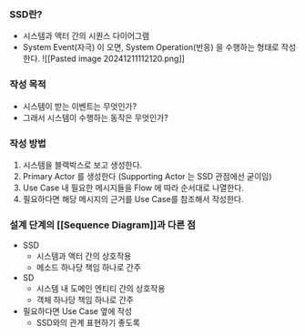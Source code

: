 ### SSD란?
- 시스템과 액터 간의 시퀀스 다이어그램
- System Event(자극) 이 오면, System Operation(반응) 을 수행하는 형태로 작성한다.
    ![[Pasted image 20241211112120.png]]
### 작성 목적
- 시스템이 받는 이벤트는 무엇인가?
- 그래서 시스템이 수행하는 동작은 무엇인가?

### 작성 방법
1. 시스템을 블랙박스로 보고 생성한다.
2. Primary Actor 를 생성한다 (Supporting Actor 는 SSD 관점에선 굳이임)
3. Use Case 내 필요한 메시지들을 Flow 에 따라 순서대로 나열한다.
4. 필요하다면 해당 메시지의 근거를 Use Case를 참조해서 작성한다.

### 설계 단계의 [[Sequence Diagram]]과 다른 점    
- SSD
	- 시스템과 액터 간의 상호작용
	- 메소드 하나당 책임 하나로 간주
- SD
	- 시스템 내 도메인 엔티티 간의 상호작용
	- 객체 하나당 책임 하나로 간주
- 필요하다면 Use Case 옆에 작성
    - SSD와의 관계 표현하기 좋도록